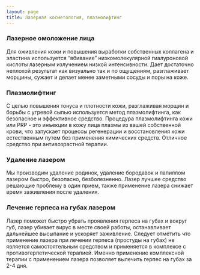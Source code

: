 ```yaml
---
layout: page
title: Лазерная косметология, плазмолифтинг
---
```

### Лазерное омоложение лица  
Для оживления кожи и повышения выработки собственных коллагена и эластина используется “вбивание” низкомолекулярной 
гиалуроновой кислоты лазерным излучением низкой интенсивности. Дает достаточно неплохой результат как визуально так и 
по ощущениям, разглаживает морщины, сужает и делает менее заметными сосуды и поры на коже.  

### Плазмолифтинг
С целью повышения тонуса и плотности кожи, разглаживая морщин и борьбы с угревой сыпью используется метод плазмолифтинга, как безопасное и 
эффективное средство. Процедура плазмолифтинга кожи или PRP - это инъекции в кожу лица плазмы из вашей собственной крови, что запускает процессы регенерации
 и восстановления кожи естественным путем без применения химических средств. Отличное средство при антивозрастной терапии.

### Удаление лазером
Мы производим удаление родинок, удаление бородавок и папиллом лазером быстро, безопасно, безболезненно. Лазер лучшее средство 
решающие проблему в один прием, также применение лазера снижает время заживления после удаления.

### Лечение герпеса на губах лазером
Лазер поможет быстро убрать проявления герпеса на губах и вокруг губ, лазер убивает вирус в месте своей работы, останавливает дальнейшее высыпание и ускоряет заживление.
Следует отметить что применение лазера при лечении герпеса (простуды на губах) не является самостоятельным средством и применяется в комплексе с противогерпетической терапией.
Именно применение комплексной терапии с применением лазера позволяет вылечить герпес на губах за 2-4 дня.

